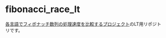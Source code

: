 fibonacci_race_lt
=================

[各言語でフィボナッチ数列の処理速度を比較するプロジェクト](https://github.com/changeworld/fibonacci_race)のLT用リポジトリです。
